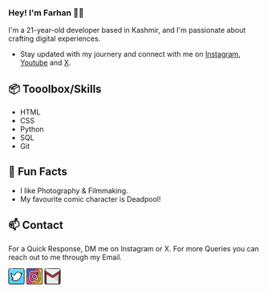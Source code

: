 ### Hey! I'm Farhan 👋🏼

I'm a 21-year-old developer based in Kashmir, and I'm passionate about crafting digital experiences.

- Stay updated with my journery and connect with me on [Instagram](https://instagram.com/fxrrhxn), [Youtube](https://youtube.com/@fxrrhxn) and [X](https://twitter.com/fxrrhxn).

## 📦 Tooolbox/Skills

- HTML
- CSS
- Python
- SQL
- Git

## 🎉 Fun Facts

- I like Photography & Filmmaking.
- My favourite comic character is Deadpool!

## 📫 Contact

For a Quick Response, DM me on Instagram or X. For more Queries you can reach out to me through my Email.

[![Twitter/X](images/twitter.png)](https://twitter.com/fxrrhxn)
[![Instagram](images/instagram.png)](https://instagram.com/fxrrhxn.py)
[![Email](images/gmail.png)](mailto:fxrrhxn@gmail.com)
